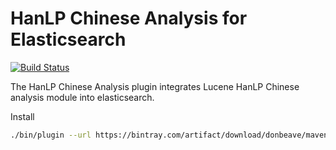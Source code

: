 HanLP Chinese Analysis for Elasticsearch
========================================

[![Build Status](https://travis-ci.org/donbeave/elasticsearch-analysis-hanlp.svg?branch=master)](https://travis-ci.org/donbeave/elasticsearch-analysis-hanlp)

The HanLP Chinese Analysis plugin integrates Lucene HanLP Chinese analysis module into elasticsearch.

Install

```bash
./bin/plugin --url https://bintray.com/artifact/download/donbeave/maven/org/elasticsearch/elasticsearch-analysis-hanlp/0.1.0/elasticsearch-analysis-hanlp-0.1.0.zip --install analysis-hanlp
```
